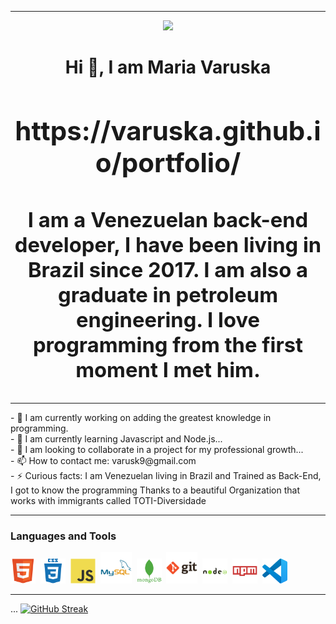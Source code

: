 <hr/>
<div id="header" align="center">
  <img src="https://media.giphy.com/media/NNVWeKWyh2p026Or91/giphy.gif" width="200"/> 
  <h1 align="center"> Hi 👋, I am Maria Varuska <hi>
    <h2>https://varuska.github.io/portfolio/</h2>
  <h3 align="center"> 
I am a Venezuelan back-end developer, I have been living in Brazil since 2017. I am also a graduate in petroleum engineering.
I love programming from the first moment I met him. </h3>
</div>
    
 <hr/>

<div>
- 🔭 I am currently working on adding the greatest knowledge in programming.<br>
- 🌱 I am currently learning Javascript and Node.js...<br>
- 👯 I am looking to collaborate in a project for my professional growth...<br>
-
📫 How to contact me: varusk9@gmail.com <br>
- ⚡ Curious facts: I am Venezuelan living in Brazil and Trained as Back-End, I got to know the programming Thanks to a beautiful Organization that works  with immigrants called TOTI-Diversidade
 </div>
    
 <hr/>
    <div align="left">
      <h3>  Languages and Tools </h3>
        <div> 
          <img src="https://github.com/devicons/devicon/blob/master/icons/html5/html5-original.svg" title="HTML5" alt="HTML" width="40" height="40"/>&nbsp;            <img src="https://github.com/devicons/devicon/blob/master/icons/css3/css3-plain-wordmark.svg" title="CSS3" alt="CSS3" width="40" height="40"/>&nbsp;     
         <img src="https://github.com/devicons/devicon/blob/master/icons/javascript/javascript-original.svg" title="JAVASCRIPT" alt="JavasCript" width="40" height="40"/>&nbsp;
         <img src="https://github.com/devicons/devicon/blob/master/icons/mysql/mysql-original-wordmark.svg" title="MySql" alt="MySql" width="50" height="50"/>&nbsp;
           <img src="https://github.com/devicons/devicon/blob/master/icons/mongodb/mongodb-plain-wordmark.svg" title="Mongodb" alt="mongoDb" width="40" height="40"/>&nbsp;
         <img src="https://github.com/devicons/devicon/blob/master/icons/git/git-original-wordmark.svg" title="GitHub" alt="Github" width="50" height="50"/>&nbsp;
         <img src="https://github.com/devicons/devicon/blob/master/icons/nodejs/nodejs-original-wordmark.svg" title="Node.JS" alt="Node.js" width="40" height="40"/>&nbsp;
         <img src="https://github.com/devicons/devicon/blob/master/icons/npm/npm-original-wordmark.svg" title="npm" alt="npm" width="40" height="40"/>&nbsp;
         <img src="https://github.com/devicons/devicon/blob/master/icons/vscode/vscode-original.svg" title="VScode" alt="VScode" width="40" height="40"/>&nbsp;
        </div>  
    </div>
  
 <hr/>
    
   ...
 [![GitHub Streak](http://github-readme-streak-stats.herokuapp.com?user=Varuska&theme=violet-dark&border_radius=3.7&date_format=n%2Fj%5B%2FY%5D&mode=weekly)](https://git.io/streak-stats)
    
 
    
    
    
